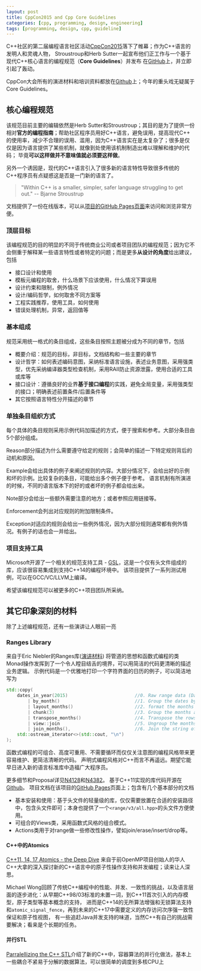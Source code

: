 ```yaml
---
layout: post
title: CppCon2015 and Cpp Core Guidelines
categories: [cpp, programming, design, engineering]
tags: [programming, design, cpp, guideline]
---
```

C++社区的第二届编程语言社区活动[CppCon2015](https://cppcon.org/2015program/)落下了帷幕；作为C++语言的发明人和灵魂人物，
Stroustroup和Herb Sutter一起宣布他们正工作与一个基于现代C++核心语言的编程规范（**Core Guidelines**）并发布
在[GitHub](https://github.com/isocpp/cppcoreguidelines)上，并立即引起了轰动。

<!--more-->

CppCon大会所有的演进材料和培训资料都放在[Github](https://github.com/CppCon/CppCon2015)上；今年的重头戏无疑属于Core Guidelines。

## 核心编程规范

该规范目前主要的编辑依然是Herb Sutter和Stroustroup；其目的是为了提供一份相对**官方的编程指南**；帮助社区程序员用好C++语言，避免误用，提高现代C++
的使用率，减少不合理的误用、滥用，因为C++语言实在是太复杂了；很多是仅仅是因为语言提供了某些机制，就像到处使用该机制制造出难以理解和维护的代码；
毕竟**可以这样做并不意味值就必须要这样做**。

另外一个诱因是，现代的C++语言引入了很多新的语言特性导致很多传统的C++程序员有点疑惑这是否是一门新的语言了。
> "Within C++ is a smaller, simpler, safer language struggling to get out." -- Bjarne Stroustrup

文档提供了一份在线版本，可以从[项目的GitHub Pages页面](http://isocpp.github.io/CppCoreGuidelines/CppCoreGuidelines)来访问和浏览非常方便。

### 顶层目标

该编程规范的目的明显的不同于传统商业公司或者项目团队的编程规范；因为它不会侧重于解释某一些语言特性或者特定的问题；而是更多**从设计的角度**给出建议，包括
- 接口设计和使用
- 模板元编程的取舍，什么场景下应该使用，什么情况下算误用
- 设计约束和限制，例外情况
- 设计/编码哲学，如何取舍不同方案等
- 工程实践推荐，使用工具，如何使用
- 错误处理机制，异常，返回值等

### 基本组成
规范采用统一格式的条目组成，这些条目按照主题被分成为不同的章节，包括
- 概要介绍：规范的目标，非目标，文档结构和一些主要的章节
- 设计哲学：如何表述编码意图，采纳标准语言设施，表述业务意图，采用强类型，优先采纳编译器类型检查机制，采用RAII防止资源泄露，使用合适的工具或库等
- 接口设计：遵循良好的业界**基于接口编程**的实践，避免全局变量，采用强类型的接口；明确表述前置条件/后置条件等
- 其它按照语言特性分开描述的章节

### 单独条目组织方式
每个具体的条目规则采用示例代码加描述的方式，便于搜索和参考。大部分条目由5个部分组成。

Reason部分描述为什么需要遵守给定的规则；会简单的描述一下特定规则背后的动机和原因。

Example会给出具体的例子来阐述规则的内容。大部分情况下，会给出好的示例和坏的示例。比较复杂的条目，可能给出多个例子便于参考。
语言机制有所演进的时候，不同的语言版本下的好的或者坏的例子都会给出来。

Note部分会给出一些额外需要注意的地方；或者参照应用链接等。

Enforcement会列出对应规则的附加限制条件。

Exception对适应的规则会给出一些例外情况，因为大部分规则通常都有例外情况。有例子的话也会一并给出。

### 项目支持工具

Microsoft开源了一个相关的规范支持工具 - [GSL](https://github.com/Microsoft/GSL)，这是一个仅有头文件组成的库，应该很容易集成到支持C++14的编程环境中。
该项目提供了一系列测试用例，可以在GCC/VC/LLVM上编译。

希望该编程规范可以被更多的C++项目团队所采纳。

## 其它印象深刻的材料

除了上述编程规范，还有一些演讲让人眼前一亮

### Ranges Library
来自于Eric Niebler的Ranges库([演讲材料](https://github.com/CppCon/CppCon2015/blob/master/Keynotes/Ranges%20for%20the%20Standard%20Library/Ranges%20for%20the%20Standard%20Library%20-%20Eric%20Niebler%20-%20CppCon%202015.pptx)) 
 将管道的思想和函数式编程的类Monad操作发挥到了一个令人瞠目结舌的境界，可以用简洁的代码更清晰的描述业务逻辑。
示例代码是一个优雅地打印一个字符界面的日历的例子，可以简洁地写为

```cpp
std::copy(
    dates_in_year(2015)                         //0. Raw range data (Date objects)
        | by_month()                            //1. Group the dates by month
        | layout_months()                       //2. format the months as a range of strings 
        | chunk(3)                              //3. Group the months as chunks of 3 side by side
        | transpose_months()                    //4. Transpose the rows and columns of the side-by-side months
        | view::join                            //5. Ungroup the months 
        | join_months(),                        //6. Join the string of transposed months
    std::ostream_iterator<>(std::cout, "\n")
);
```
函数式编程的可组合、高度可重用、不需要循环而仅仅关注意图的编程风格带来更容易维护、更简洁清晰的代码。 
声明式编程风格对C++而言不再遥远。期望它能早日进入新的语言标准库中造福广大程序员。

更多细节和Proposal详见[N4128](http://www.open-std.org/jtc1/sc22/wg21/docs/papers/2014/n4128.html)和[N4382](http://www.open-std.org/JTC1/SC22/WG21/docs/papers/2015/n4382.pd)。
基于C++11实现的库代码开源在[Github](http://www.github.com/ericniebler/range-v3
)。
项目文档在该项目的[GitHub Pages](https://ericniebler.github.io/range-v3/index.html)页面上；包含有几个基本部分的文档
- 基本安装和使用：基于头文件的轻量级的库，仅仅需要放置在合适的安装路径中，包含头文件即可；本身也提供了一个`<range/v3/all.hpp>`的头文件方便使用。
- 可组合的Views类，采用函数式风格的组合模式。
- Actions类用于对range做一些修改性操作，譬如join/erase/insert/drop等。

#### C++中的Atomics
[C++11, 14, 17 Atomics - the Deep Dive](https://github.com/CppCon/CppCon2015/blob/master/Presentations/C++11,%2014,%2017%20Atomics%20-%20the%20Deep%20Dive/C++11,%2014,%2017%20Atomics%20-%20the%20Deep%20Dive%20-%20Michael%20Wong%20-%20CppCon%202015.pdf) 来自于前OpenMP项目创始人的华人C++大拿的深入探讨新的C++语言中的原子性操作支持和并发编程；读来让人深思。

Michael Wong回顾了传统C++编程中的性能、并发、一致性的挑战，以及语言层面的逐步进化：从早期C++98/03标准的未置一词，到C++11首次引入的内存模型，原子类型等基本概念的支持，
进而是C++14的无所算法增强和无锁算法支持和`atomic_signal_fence`，再到未来的C++17中需要定义的内存访问次序强一致性保证和原子性视图，
有一些追赶Java并发支持的味道，当然C++有自己的挑战需要解决；看来是个长期的任务。

#### 并行STL
[Parralellizing the C++ STL](https://github.com/CppCon/CppCon2015/blob/master/Presentations/Parallelizing%20the%20C++%20STL/Parallelizing%20the%20C++%20STL%20-%20Grant%20Mercer%20and%20Daniel%20Bourgeois%20-%20CppCon%202015.pdf)介绍了新的C++中，容器算法的并行化做法，基本上一些耦合不紧易于分解的数据算法，可以很简单的调度到多核CPU上

